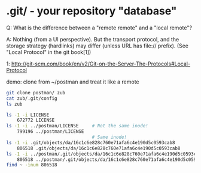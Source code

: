# .git/ - your repository "database"

Q:  What is the difference between a "remote remote" and a "local
    remote"?

A:  Nothing (from a UI perspective). But the transport protocol,
    and the storage strategy (hardlinks) may differ (unless URL
    has file:// prefix). (See "Local Protocol" in the git book[1])



1:  http://git-scm.com/book/en/v2/Git-on-the-Server-The-Protocols#Local-Protocol


demo: clone from ~/postman and treat it like a remote


```sh
git clone postman/ zub
cat zub/.git/config
ls zub

ls -1 -i LICENSE
    672772 LICENSE
ls -1 -i ../postman/LICENSE     # Not the same inode!
    799196 ../postman/LICENSE
                                # Same inode!
ls -1 -i .git/objects/da/16c1c6e828c760e71afa6c4e190d5c0593cab8
    806518 .git/objects/da/16c1c6e828c760e71afa6c4e190d5c0593cab8
ls -1 -i ../postman/.git/objects/da/16c1c6e828c760e71afa6c4e190d5c0593cab8
    806518 ../postman/.git/objects/da/16c1c6e828c760e71afa6c4e190d5c0593cab8
find ~ -inum 806518
```
